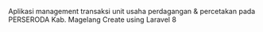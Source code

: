 Aplikasi management transaksi unit usaha perdagangan & percetakan pada PERSERODA Kab. Magelang
Create using Laravel 8